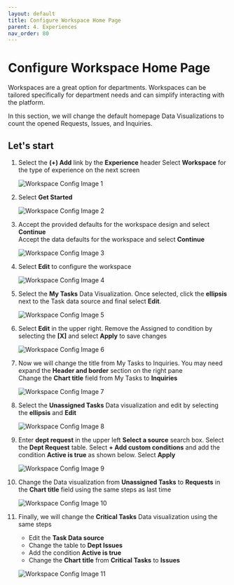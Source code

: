 ```yaml
---
layout: default
title: Configure Workspace Home Page
parent: 4. Experiences
nav_order: 80
---
```


# Configure Workspace Home Page

Workspaces are a great option for departments. Workspaces can be tailored specifically for department needs and can simplify interacting with the platform.

In this section, we will change the default homepage Data Visualizations to count the opened Requests, Issues, and Inquiries.

## Let's start

1. Select the **(+) Add** link by the **Experience** header
    Select **Workspace** for the type of experience on the next screen

    ![Workspace Config Image 1](/docs/images/ws_1.png)

2. Select **Get Started**

    ![Workspace Config Image 2](/docs/images/ws_2.png)

3. Accept the provided defaults for the workspace design and select **Continue**\
    Accept the data defaults for the workspace and select **Continue**

    ![Workspace Config Image 3](/docs/images/ws_3.png)

4. Select **Edit** to configure the workspace

    ![Workspace Config Image 4](/docs/images/ws_4.png)

5. Select the **My Tasks** Data Visualization. Once selected, click the **ellipsis** next to the Task data source and final select **Edit**.

    ![Workspace Config Image 5](/docs/images/ws_5.png)

6. Select **Edit** in the upper right. Remove the Assigned to condition by selecting the **[X]** and select **Apply** to save changes

    ![Workspace Config Image 6](/docs/images/ws_6.png)

7. Now we will change the title from My Tasks to Inquiries. You may need expand the **Header and border** section on the right pane\
    Change the **Chart title** field from My Tasks to **Inquiries**

    ![Workspace Config Image 7](/docs/images/ws_7.png)

8. Select the **Unassigned Tasks** Data visualization and edit by selecting the **ellipsis** and **Edit**

    ![Workspace Config Image 8](/docs/images/ws_8.png)

9. Enter **dept request** in the upper left **Select a source** search box. Select the **Dept Request** table. Select **+ Add custom conditions** and add the condition **Active is true** as shown below. Select **Apply**

    ![Workspace Config Image 9](/docs/images/ws_9.png)

10. Change the Data visualization from **Unassigned Tasks** to **Requests** in the **Chart title** field using the same steps as last time

    ![Workspace Config Image 10](/docs/images/ws_10.png)

11. Finally, we will change the **Critical Tasks** Data visualization using the same steps

    - Edit the **Task Data source**
    - Change the table to **Dept Issues**
    - Add the condition **Active is true**
    - Change the **Chart title** from **Critical Tasks** to **Issues**

    ![Workspace Config Image 11](/docs/images/ws_11.png)

